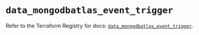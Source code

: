 # `data_mongodbatlas_event_trigger`

Refer to the Terraform Registry for docs: [`data_mongodbatlas_event_trigger`](https://registry.terraform.io/providers/mongodb/mongodbatlas/1.30.0/docs/data-sources/event_trigger).
